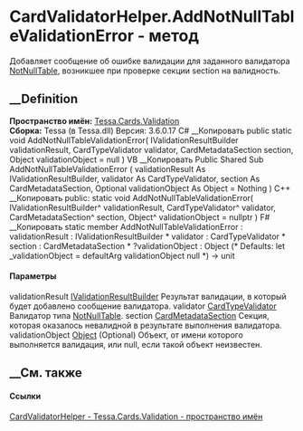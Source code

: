 # CardValidatorHelper.AddNotNullTableValidationError - метод
Добавляет сообщение об ошибке валидации для заданного валидатора
[NotNullTable](F_Tessa_Cards_CardValidatorTypes_NotNullTable.htm), возникшее
при проверке секции section на валидность.
## __Definition
 **Пространство имён:** [Tessa.Cards.Validation](N_Tessa_Cards_Validation.htm)  
 **Сборка:** Tessa (в Tessa.dll) Версия: 3.6.0.17
C# __Копировать
     public static void AddNotNullTableValidationError(
    	IValidationResultBuilder validationResult,
    	CardTypeValidator validator,
    	CardMetadataSection section,
    	Object validationObject = null
    )
VB __Копировать
     Public Shared Sub AddNotNullTableValidationError ( 
    	validationResult As IValidationResultBuilder,
    	validator As CardTypeValidator,
    	section As CardMetadataSection,
    	Optional validationObject As Object = Nothing
    )
C++ __Копировать
     public:
    static void AddNotNullTableValidationError(
    	IValidationResultBuilder^ validationResult, 
    	CardTypeValidator^ validator, 
    	CardMetadataSection^ section, 
    	Object^ validationObject = nullptr
    )
F# __Копировать
     static member AddNotNullTableValidationError : 
            validationResult : IValidationResultBuilder * 
            validator : CardTypeValidator * 
            section : CardMetadataSection * 
            ?validationObject : Object 
    (* Defaults:
            let _validationObject = defaultArg validationObject null
    *)
    -> unit 
#### Параметры
validationResult
[IValidationResultBuilder](T_Tessa_Platform_Validation_IValidationResultBuilder.htm)
    Результат валидации, в который будет добавлено сообщение валидатора.
validator [CardTypeValidator](T_Tessa_Cards_CardTypeValidator.htm)
    Валидатор типа [NotNullTable](F_Tessa_Cards_CardValidatorTypes_NotNullTable.htm).
section [CardMetadataSection](T_Tessa_Cards_Metadata_CardMetadataSection.htm)
    Секция, которая оказалось невалидной в результате выполнения валидатора.
validationObject
[Object](https://learn.microsoft.com/dotnet/api/system.object) (Optional)
     Объект, от имени которого выполняется валидация, или null, если такой объект неизвестен. 
## __См. также
#### Ссылки
[CardValidatorHelper - ](T_Tessa_Cards_Validation_CardValidatorHelper.htm)
[Tessa.Cards.Validation - пространство имён](N_Tessa_Cards_Validation.htm)

